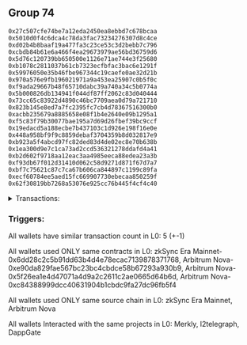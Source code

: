 ## Group 74

```0x57f5ee646baf0e132fe048817d16832dc8ee86f0
0x27c507cfe74be7a12eda2450ea8ebbd7c678bcaa
0x5010d0f4c6dca4c78da3fac73234276307d8c4ce
0xd02b4b8baaf19a477fa3c23ce53c3d2bebb7c796
0xcbdb84b61e6a466f4ea29673979ae56bd36759d6
0x5d76c120739bb650500e1126e71ae744e3f25680
0xb1078c2811037b61cb7323ecfbfac3bac6e1291f
0x59976050e35b46fbe967344c19caefe0ae32d21b
0x970a576e9fb196021971a9a453ea25907c0b5f0c
0xf9ada29667b48f65710dabc39a740a34c5b0774a
0x5b000826db134941f044df87ff2062c83d040444
0x73cc65c83922d4890c46bc7709aea0d79a721710
0x823b145e8ed7a7fc2395fc7cb4d78367516300b0
0xacbb235679a8885658e08f1b4e2640e09b1295a1
0xf5c83f79b30077bae195a7d69d26fbef39bc9ccf
0x19edacd5a188ecbe7b437103c1d926e198f16e0e
0x448a958bf9f9c8859debaf3704359b8d032817e9
0xb923a5f4abcd97fc82ded83d4de02ec8e70b638b
0x1ea300d9e7c1ca73ad2ccd536321278ddafd4a41
0xb2d602f9718aa12eac3aa4985eeca88edea23a3b
0xf93db67f012d31410d062c58d9271d871f67d7a7
0xbf7c75621c87c7ca67b606ca844897c1199c89fa
0xecf60784ee5aed15fc669907730ebecaa850259f
0x62f30819bb7268a53076e925cc76b445f4cf4c40
```
<details>
<summary>Transactions:</summary>

Hashes: 

Wallet: 0x57f5ee646baf0e132fe048817d16832dc8ee86f0

       Hash: 0xbe3aa423956f186137dc40136dee4a84708859326abb157c81e067ff3817a6c8
         - source chain: zkSync Era Mainnet
         - destination chain: Polygon
         - project: Merkly
         - contract: 0x6dd28c2c5b91dd63b4d4e78ecac7139878371768
       Hash: 0x637d7550a4609306b2068f77ba13c55bc621a373ec4dfbadbc052b05a77b185b
         - source chain: Arbitrum Nova
         - destination chain: Canto
         - contract: 0xe90da829fae567bc23bc4cbdce58b67293a930b9
       Hash: 0x12d20cf2127f9f820caa1466dd9ea3602b795a7d85527762d5d705d9151f32cf
         - source chain: Arbitrum Nova
         - destination chain: Meter Mainnet
         - project: l2telegraph
         - contract: 0x5f26ea1e4d47071a4d9a2c2611c2ae0665d64b6d
       Hash: 0xc028f08f062105fc04fe5cd00198927e0281a43a90cc4e18cdd2e8685bed833f
         - source chain: Arbitrum Nova
         - destination chain: Base
         - project: DappGate
         - contract: 0xc84388999dcc40631904b1cbdc9fa27dc96fb5f4
       Hash: 0x7d00b9491bdc41198cf280d4088eb0fec34e7f0a2b4d00e1c2d77eec3ab10cd3
         - source chain: Arbitrum Nova
         - destination chain: Canto
         - project: l2telegraph
         - contract: 0x5f26ea1e4d47071a4d9a2c2611c2ae0665d64b6d
Wallet: 0x27c507cfe74be7a12eda2450ea8ebbd7c678bcaa

       Hash:0xb575bada80cdf7252b015119a47969078fc9269297013db1620e4e1a6a12e964
         - source chain: zkSync Era Mainnet
         - destination chain: Polygon
         - project: Merkly
         - contract: 0x6dd28c2c5b91dd63b4d4e78ecac7139878371768
       Hash:0xac47fa3b9958a1e258058262f7857a5336e67ebad30a055b86337ea80eee2d80
         - source chain: Arbitrum Nova
         - destination chain: Canto
         - contract: 0xe90da829fae567bc23bc4cbdce58b67293a930b9
       Hash:0xbf93d3fb629d1e8e8602eccfa39c4e771083d66fb15e380700f5c0e43736b84e
         - source chain: Arbitrum Nova
         - destination chain: Meter Mainnet
         - project: l2telegraph
         - contract: 0x5f26ea1e4d47071a4d9a2c2611c2ae0665d64b6d
       Hash:0x1a00306c7847ac11a11a41eb3e9dc946d3ba58719965db383ccab736635f17be
         - source chain: Arbitrum Nova
         - destination chain: Base
         - project: DappGate
         - contract: 0xc84388999dcc40631904b1cbdc9fa27dc96fb5f4
       Hash:0x34825f0ff3c449e88ff6b9fd61ec0e0eeb66eaea077a9531a9920756348ea392
         - source chain: Arbitrum Nova
         - destination chain: Canto
         - project: l2telegraph
         - contract: 0x5f26ea1e4d47071a4d9a2c2611c2ae0665d64b6d
Wallet: 0x5010d0f4c6dca4c78da3fac73234276307d8c4ce

       Hash:0x6fd88fdae0cce7edd0285af67c0115b1539c47396d2a89288d823897e394c8be
         - source chain: zkSync Era Mainnet
         - destination chain: Polygon
         - project: Merkly
         - contract: 0x6dd28c2c5b91dd63b4d4e78ecac7139878371768
       Hash:0x50ecd0d53e8501a92533314f50bde10ebd2f925547fb933470714a874437265c
         - source chain: Arbitrum Nova
         - destination chain: Canto
         - contract: 0xe90da829fae567bc23bc4cbdce58b67293a930b9
       Hash:0xcca63e90ab28a4b0e089576e2f95921b7070954c449cf480ed83539dbf9ad49c
         - source chain: Arbitrum Nova
         - destination chain: Meter Mainnet
         - project: l2telegraph
         - contract: 0x5f26ea1e4d47071a4d9a2c2611c2ae0665d64b6d
       Hash:0x081b29e5205a936281524763f5c22d51b753c460569347553cface09b9fca507
         - source chain: Arbitrum Nova
         - destination chain: Base
         - project: DappGate
         - contract: 0xc84388999dcc40631904b1cbdc9fa27dc96fb5f4
       Hash:0x5587bedbbf74a0a9fb9381099b81d0807f1df29bea7d41d5a97079f8556fe5e4
         - source chain: Arbitrum Nova
         - destination chain: Canto
         - project: l2telegraph
         - contract: 0x5f26ea1e4d47071a4d9a2c2611c2ae0665d64b6d
Wallet: 0xd02b4b8baaf19a477fa3c23ce53c3d2bebb7c796

       Hash:0x327690b16c143465150171340e8e598ebc5b3ff091eb1d37275f9463f9dc1c95
         - source chain: zkSync Era Mainnet
         - destination chain: Polygon
         - project: Merkly
         - contract: 0x6dd28c2c5b91dd63b4d4e78ecac7139878371768
       Hash:0x8e82b1ec0d0ef867529e2e8503d4be1e8bdf71fae1667acd8e7545630785ab71
         - source chain: Arbitrum Nova
         - destination chain: Moonbeam
         - contract: 0xe90da829fae567bc23bc4cbdce58b67293a930b9
       Hash:0xf08d3c3aadf1725447323b75a7c2ba27e087907ea627c6f56ce35c35567bbb10
         - source chain: Arbitrum Nova
         - destination chain: Meter Mainnet
         - project: l2telegraph
         - contract: 0x5f26ea1e4d47071a4d9a2c2611c2ae0665d64b6d
       Hash:0x6c70a1688a8994d368c7f74a8d7c79a7b12fb9ee04cdad73aa78a66c9711afba
         - source chain: Arbitrum Nova
         - destination chain: Base
         - project: DappGate
         - contract: 0xc84388999dcc40631904b1cbdc9fa27dc96fb5f4
       Hash:0xdbd50cd30b43d2af0a8bf3b4c74d495305fb607778148516fa8bf75da3020001
         - source chain: Arbitrum Nova
         - destination chain: Canto
         - project: l2telegraph
         - contract: 0x5f26ea1e4d47071a4d9a2c2611c2ae0665d64b6d
Wallet: 0xcbdb84b61e6a466f4ea29673979ae56bd36759d6

       Hash:0x99bfb073ca35a259c407bf86f13f08ba26b86f8b8b64e05da79fc1f03b881ed8
         - source chain: zkSync Era Mainnet
         - destination chain: Polygon
         - project: Merkly
         - contract: 0x6dd28c2c5b91dd63b4d4e78ecac7139878371768
       Hash:0xc93161beeea14c63ceea88ec1a4688eea3472e85b86f96e61514374602732d3d
         - source chain: Arbitrum Nova
         - destination chain: Moonbeam
         - contract: 0xe90da829fae567bc23bc4cbdce58b67293a930b9
       Hash:0xa8157abc851f69db32490e49277ad37c91cf9fc5f1c0d0be3f3e3a1359a9d5a4
         - source chain: Arbitrum Nova
         - destination chain: Meter Mainnet
         - project: l2telegraph
         - contract: 0x5f26ea1e4d47071a4d9a2c2611c2ae0665d64b6d
       Hash:0x886f7f1e0b2683f294c3086ee5ee04ddc85280e40581f4f0973f8985454ac91e
         - source chain: Arbitrum Nova
         - destination chain: Base
         - project: DappGate
         - contract: 0xc84388999dcc40631904b1cbdc9fa27dc96fb5f4
       Hash:0x9a9bb0670fa7cbdf564a8c33f704dde42984909c14730d2728411c1a67b744a7
         - source chain: Arbitrum Nova
         - destination chain: Canto
         - project: l2telegraph
         - contract: 0x5f26ea1e4d47071a4d9a2c2611c2ae0665d64b6d
Wallet: 0x5d76c120739bb650500e1126e71ae744e3f25680

       Hash:0x9b70cb41bd5f82f1bf8d001ecdf7208887cddabfbdf4c5311c513a293751fb08
         - source chain: zkSync Era Mainnet
         - destination chain: Polygon
         - project: Merkly
         - contract: 0x6dd28c2c5b91dd63b4d4e78ecac7139878371768
       Hash:0xf3c62e3642adad6f5001d565de6dbf842209be83f5fea236a678c4fab016cc98
         - source chain: Arbitrum Nova
         - destination chain: Canto
         - contract: 0xe90da829fae567bc23bc4cbdce58b67293a930b9
       Hash:0xad760f21ab3bf3710c9a50215905f0e687864f27ea9254d8312c0a31a81b2b87
         - source chain: Arbitrum Nova
         - destination chain: Meter Mainnet
         - project: l2telegraph
         - contract: 0x5f26ea1e4d47071a4d9a2c2611c2ae0665d64b6d
       Hash:0x4bd43827545c47216bd249e27be6c878080bddca8d224c96f2e6ce33b842b58d
         - source chain: Arbitrum Nova
         - destination chain: Base
         - project: DappGate
         - contract: 0xc84388999dcc40631904b1cbdc9fa27dc96fb5f4
       Hash:0x8595e012b9f9cd2fe37df627571e87283f10c0a8a2750ef3537590bdda0094f6
         - source chain: Arbitrum Nova
         - destination chain: Canto
         - project: l2telegraph
         - contract: 0x5f26ea1e4d47071a4d9a2c2611c2ae0665d64b6d
Wallet: 0xb1078c2811037b61cb7323ecfbfac3bac6e1291f

       Hash:0x379aef4a6eda64b2c46a6bc96d0c169017aee5a6840af4faf88063cca9847fe0
         - source chain: zkSync Era Mainnet
         - destination chain: Polygon
         - project: Merkly
         - contract: 0x6dd28c2c5b91dd63b4d4e78ecac7139878371768
       Hash:0x877b9b108a34968128bf80e206c40997fa9ad8da38fce9f03d2dd9a59cff3196
         - source chain: Arbitrum Nova
         - destination chain: Canto
         - contract: 0xe90da829fae567bc23bc4cbdce58b67293a930b9
       Hash:0x7c47457508d7e3dad7b2a80dfdf4d64c95a80d580965838b9f005d43dbe398ce
         - source chain: Arbitrum Nova
         - destination chain: Meter Mainnet
         - project: l2telegraph
         - contract: 0x5f26ea1e4d47071a4d9a2c2611c2ae0665d64b6d
       Hash:0x9f42396b5b7e0bebbe18503469caf7f42613622916dba649c8a64dffd9818d55
         - source chain: Arbitrum Nova
         - destination chain: Base
         - project: DappGate
         - contract: 0xc84388999dcc40631904b1cbdc9fa27dc96fb5f4
       Hash:0x7d39985741f805841b7934ce717bddb55947398702bfc387504748220bfa8ebd
         - source chain: Arbitrum Nova
         - destination chain: Canto
         - project: l2telegraph
         - contract: 0x5f26ea1e4d47071a4d9a2c2611c2ae0665d64b6d
Wallet: 0x59976050e35b46fbe967344c19caefe0ae32d21b

       Hash:0xd133782cbf3878f07af5950ba8bec96826afe62ff1a49a6faf320c756d6af810
         - source chain: zkSync Era Mainnet
         - destination chain: Polygon
         - project: Merkly
         - contract: 0x6dd28c2c5b91dd63b4d4e78ecac7139878371768
       Hash:0x7d435f1fff01719551cc03308a9bf0e0b9412d9b847264a565b22202de7b15b3
         - source chain: Arbitrum Nova
         - destination chain: Moonbeam
         - contract: 0xe90da829fae567bc23bc4cbdce58b67293a930b9
       Hash:0x05d1a31374ffb36843401800d18794092eb8b6aa5bf9dd5214c71bcc5a479c30
         - source chain: Arbitrum Nova
         - destination chain: Meter Mainnet
         - project: l2telegraph
         - contract: 0x5f26ea1e4d47071a4d9a2c2611c2ae0665d64b6d
       Hash:0x187794d1d7a147d673f6e0bbbd6c3c87247d006b071576c8feb95e48af497766
         - source chain: Arbitrum Nova
         - destination chain: Base
         - project: DappGate
         - contract: 0xc84388999dcc40631904b1cbdc9fa27dc96fb5f4
       Hash:0x7215b876856a0c557c8243a6cfbaf109be9902a2987358c3a43feb0f4a593f43
         - source chain: Arbitrum Nova
         - destination chain: Canto
         - project: l2telegraph
         - contract: 0x5f26ea1e4d47071a4d9a2c2611c2ae0665d64b6d
Wallet: 0x970a576e9fb196021971a9a453ea25907c0b5f0c

       Hash:0x6b5041152cfa2e786817c29f94fd5224135111352d4636fd91d2640e2ccf2f27
         - source chain: zkSync Era Mainnet
         - destination chain: Polygon
         - project: Merkly
         - contract: 0x6dd28c2c5b91dd63b4d4e78ecac7139878371768
       Hash:0xa46b6491e197bb6fe1fe1cc35e0ff464635d99d5e3d22e65a402e0cf0fec7a99
         - source chain: Arbitrum Nova
         - destination chain: Canto
         - contract: 0xe90da829fae567bc23bc4cbdce58b67293a930b9
       Hash:0x00113e9bdee18aaf80c7e3a3c947846c2cd66beccbf192d664e3e78d8a4855c7
         - source chain: Arbitrum Nova
         - destination chain: Meter Mainnet
         - project: l2telegraph
         - contract: 0x5f26ea1e4d47071a4d9a2c2611c2ae0665d64b6d
       Hash:0xb826ea1bd7cc7551c41010f3e5bff3cb9b5f5dcd0a886122c4ed88fd3b1724a9
         - source chain: Arbitrum Nova
         - destination chain: Base
         - project: DappGate
         - contract: 0xc84388999dcc40631904b1cbdc9fa27dc96fb5f4
       Hash:0x8467cde60f09f0bfd61e3c3fa5df99cabe73b33ea3d5a0a9439cd80ec997dd0d
         - source chain: Arbitrum Nova
         - destination chain: Canto
         - project: l2telegraph
         - contract: 0x5f26ea1e4d47071a4d9a2c2611c2ae0665d64b6d
Wallet: 0xf9ada29667b48f65710dabc39a740a34c5b0774a

       Hash:0x3cac362e0f0b93aa0e8f1966b8ef23eecd43f00f991208777d5445a2570ace7c
         - source chain: zkSync Era Mainnet
         - destination chain: Polygon
         - project: Merkly
         - contract: 0x6dd28c2c5b91dd63b4d4e78ecac7139878371768
       Hash:0xfd4b0532c8895d1c52304a43ae103e1bc6ee6bcc4fec8afcfbb9990285da0c9b
         - source chain: Arbitrum Nova
         - destination chain: Moonbeam
         - contract: 0xe90da829fae567bc23bc4cbdce58b67293a930b9
       Hash:0xf1f714a99e8b809f3bb4c8a1043a62bf5f38ad7afcce30d435de9f1fdb578609
         - source chain: Arbitrum Nova
         - destination chain: Meter Mainnet
         - project: l2telegraph
         - contract: 0x5f26ea1e4d47071a4d9a2c2611c2ae0665d64b6d
       Hash:0x98c253c201a6f2bbbdeb46d30acdd50856f5b8f112c2a1fcca7ef29c9ef026a7
         - source chain: Arbitrum Nova
         - destination chain: Base
         - project: DappGate
         - contract: 0xc84388999dcc40631904b1cbdc9fa27dc96fb5f4
       Hash:0x2de4d8dafc25fb6bd0b41007090c12c69c314e5aaec2d8c4ad0e29d7d60a0dfe
         - source chain: Arbitrum Nova
         - destination chain: Canto
         - project: l2telegraph
         - contract: 0x5f26ea1e4d47071a4d9a2c2611c2ae0665d64b6d
Wallet: 0x5b000826db134941f044df87ff2062c83d040444

       Hash:0xc28f14a950f9602930c3283707e05b668f1103b40c3191a0d0aece4f3ed1d257
         - source chain: zkSync Era Mainnet
         - destination chain: Polygon
         - project: Merkly
         - contract: 0x6dd28c2c5b91dd63b4d4e78ecac7139878371768
       Hash:0x23fe377b086c87278ae982c7643c60ec3c74881e433e128ab6b9714e611b6c79
         - source chain: Arbitrum Nova
         - destination chain: Moonbeam
         - contract: 0xe90da829fae567bc23bc4cbdce58b67293a930b9
       Hash:0xc90fd20debe1f89b36a9555d3bb88c1b9d99362636ffa2085fee61e896cb716b
         - source chain: Arbitrum Nova
         - destination chain: Meter Mainnet
         - project: l2telegraph
         - contract: 0x5f26ea1e4d47071a4d9a2c2611c2ae0665d64b6d
       Hash:0x5d5920c5f81de8d864bc7d945f048489d7a86fd2710d4eef9c92c88914bfe0e9
         - source chain: Arbitrum Nova
         - destination chain: Base
         - project: DappGate
         - contract: 0xc84388999dcc40631904b1cbdc9fa27dc96fb5f4
       Hash:0x877a7ad86d8b90ce889f3264027df9356d10cf769accdc73331d39fcfe0e68cf
         - source chain: Arbitrum Nova
         - destination chain: Canto
         - project: l2telegraph
         - contract: 0x5f26ea1e4d47071a4d9a2c2611c2ae0665d64b6d
Wallet: 0x73cc65c83922d4890c46bc7709aea0d79a721710

       Hash:0xe9fb2406ceb9584d13318f5687081a21c959a9268271f275db2a91520d565d87
         - source chain: zkSync Era Mainnet
         - destination chain: Polygon
         - project: Merkly
         - contract: 0x6dd28c2c5b91dd63b4d4e78ecac7139878371768
       Hash:0x3b18dedf68a5ca71305d06bee28b504611d5e3d8ed65f95300c6ef25a27ee0ec
         - source chain: Arbitrum Nova
         - destination chain: Moonbeam
         - contract: 0xe90da829fae567bc23bc4cbdce58b67293a930b9
       Hash:0x571ec9207c6e237ee2f41883a291a72d10d3885d87b0aecb36e7dd0612a3bb90
         - source chain: Arbitrum Nova
         - destination chain: Meter Mainnet
         - project: l2telegraph
         - contract: 0x5f26ea1e4d47071a4d9a2c2611c2ae0665d64b6d
       Hash:0xbc33ced7ae9a7471eaa30da9327a3a17e39cb03c7657cf5e59d5f7fab46dc479
         - source chain: Arbitrum Nova
         - destination chain: Base
         - project: DappGate
         - contract: 0xc84388999dcc40631904b1cbdc9fa27dc96fb5f4
       Hash:0x5bd00b92a372fe8593249e7cb279ecac20edfa5a279c105f54892e2467bc2407
         - source chain: Arbitrum Nova
         - destination chain: Canto
         - project: l2telegraph
         - contract: 0x5f26ea1e4d47071a4d9a2c2611c2ae0665d64b6d
Wallet: 0x823b145e8ed7a7fc2395fc7cb4d78367516300b0

       Hash:0x80a0c692fbcc5db870031a4a443af0b95cafba052f0187f6e73e11dc1be3cc3e
         - source chain: zkSync Era Mainnet
         - destination chain: Polygon
         - project: Merkly
         - contract: 0x6dd28c2c5b91dd63b4d4e78ecac7139878371768
       Hash:0x43c1221735c67d574a5cdc863ee00f895cad312906cc52cee897c2e9ed332088
         - source chain: Arbitrum Nova
         - destination chain: Canto
         - contract: 0xe90da829fae567bc23bc4cbdce58b67293a930b9
       Hash:0xf6cabe0b0cf921b4dea496d167e013dd6bdf3b8d4b012db1931924443a10c676
         - source chain: Arbitrum Nova
         - destination chain: Meter Mainnet
         - project: l2telegraph
         - contract: 0x5f26ea1e4d47071a4d9a2c2611c2ae0665d64b6d
       Hash:0x03d45492fd90e9f75d3abb9ab2719363800459d217aa7c1a58c0ecc28b081cc6
         - source chain: Arbitrum Nova
         - destination chain: Base
         - project: DappGate
         - contract: 0xc84388999dcc40631904b1cbdc9fa27dc96fb5f4
       Hash:0x7d1cb52229287511a76b30c1d14757e2302d0ab136eca8c048fdf37c875caed4
         - source chain: Arbitrum Nova
         - destination chain: Canto
         - project: l2telegraph
         - contract: 0x5f26ea1e4d47071a4d9a2c2611c2ae0665d64b6d
Wallet: 0xacbb235679a8885658e08f1b4e2640e09b1295a1

       Hash:0x9fbd1d7d413ca2b823bdcc586a069045176b54752daa262629cf95697fa56110
         - source chain: zkSync Era Mainnet
         - destination chain: Polygon
         - project: Merkly
         - contract: 0x6dd28c2c5b91dd63b4d4e78ecac7139878371768
       Hash:0x8cb4a0d61d2e7e6063f34e596f4c420b4d58b051483b46c4ed7c52fec9ec0009
         - source chain: Arbitrum Nova
         - destination chain: Moonbeam
         - contract: 0xe90da829fae567bc23bc4cbdce58b67293a930b9
       Hash:0x72bb6933971300a89a817c19ed0a4a4d637c47a30a51321a95f3ee4795875257
         - source chain: Arbitrum Nova
         - destination chain: Meter Mainnet
         - project: l2telegraph
         - contract: 0x5f26ea1e4d47071a4d9a2c2611c2ae0665d64b6d
       Hash:0x7134fc04304406c2282d709323bb148a2e54ca4aa1e83661361a764cd741b775
         - source chain: Arbitrum Nova
         - destination chain: Base
         - project: DappGate
         - contract: 0xc84388999dcc40631904b1cbdc9fa27dc96fb5f4
       Hash:0xc7eb60635b81cc5a1443f1061500df0be736fd9703290a9f76ca81f7c137eba6
         - source chain: Arbitrum Nova
         - destination chain: Canto
         - project: l2telegraph
         - contract: 0x5f26ea1e4d47071a4d9a2c2611c2ae0665d64b6d
Wallet: 0xf5c83f79b30077bae195a7d69d26fbef39bc9ccf

       Hash:0x7786c79cf6f786665a2743a7efa2ac7b62717d3d5a3c05ed2771e30d869beefd
         - source chain: zkSync Era Mainnet
         - destination chain: Polygon
         - project: Merkly
         - contract: 0x6dd28c2c5b91dd63b4d4e78ecac7139878371768
       Hash:0xf7bef50bdde8b91bef98d5d1fc261ce764c9dbd32ace991ab05f00b48ea0fc68
         - source chain: Arbitrum Nova
         - destination chain: Moonbeam
         - contract: 0xe90da829fae567bc23bc4cbdce58b67293a930b9
       Hash:0x02df878045ee63a33133c1905d02d49a9882913ad373d2af250cd1b64a58849d
         - source chain: Arbitrum Nova
         - destination chain: Meter Mainnet
         - project: l2telegraph
         - contract: 0x5f26ea1e4d47071a4d9a2c2611c2ae0665d64b6d
       Hash:0x3a8b0f8d82fc5bd49bd29dd4ec43f6fba54628ebeb5a2a67be7f60fa9c3a8e28
         - source chain: Arbitrum Nova
         - destination chain: Base
         - project: DappGate
         - contract: 0xc84388999dcc40631904b1cbdc9fa27dc96fb5f4
       Hash:0xf12bc1ba6e0520985b526a39114ade02606efd4bb5d98bdd7831a0618ba844b1
         - source chain: Arbitrum Nova
         - destination chain: Canto
         - project: l2telegraph
         - contract: 0x5f26ea1e4d47071a4d9a2c2611c2ae0665d64b6d
Wallet: 0x19edacd5a188ecbe7b437103c1d926e198f16e0e

       Hash:0x6fddb48ff4630caf13d230192875eca5ef1f29e1cf0d9142f49b31796812139c
         - source chain: zkSync Era Mainnet
         - destination chain: Polygon
         - project: Merkly
         - contract: 0x6dd28c2c5b91dd63b4d4e78ecac7139878371768
       Hash:0x49ad30d216b8d62b305f6830b2f05dfb4ce251de3654ec211a7b53737589ee0a
         - source chain: Arbitrum Nova
         - destination chain: Canto
         - contract: 0xe90da829fae567bc23bc4cbdce58b67293a930b9
       Hash:0x626c75ae0546addf1247a8eb221638c739b9be8cc871e3695e5f9ee2fa54a27d
         - source chain: Arbitrum Nova
         - destination chain: Meter Mainnet
         - project: l2telegraph
         - contract: 0x5f26ea1e4d47071a4d9a2c2611c2ae0665d64b6d
       Hash:0xbc45d9b59ede0b69f73c8cfb903cddf817dfb8b62d980a3f473e7f48421dfda2
         - source chain: Arbitrum Nova
         - destination chain: Base
         - project: DappGate
         - contract: 0xc84388999dcc40631904b1cbdc9fa27dc96fb5f4
       Hash:0xabb9b037ff5cf2d086dcf88459d354e59bdabf86336b13be209cd139e36c9e15
         - source chain: Arbitrum Nova
         - destination chain: Canto
         - project: l2telegraph
         - contract: 0x5f26ea1e4d47071a4d9a2c2611c2ae0665d64b6d
Wallet: 0x448a958bf9f9c8859debaf3704359b8d032817e9

       Hash:0xd2561c0de0735d2aa3a549733c27b261fde68ff40bb77bef5af21c4bdb8b2806
         - source chain: zkSync Era Mainnet
         - destination chain: Polygon
         - project: Merkly
         - contract: 0x6dd28c2c5b91dd63b4d4e78ecac7139878371768
       Hash:0x991c54bde0a70c1bbcbb7083835ed4fbe493c65521eb05728b75e90a4e370206
         - source chain: Arbitrum Nova
         - destination chain: Moonbeam
         - contract: 0xe90da829fae567bc23bc4cbdce58b67293a930b9
       Hash:0xb1a94c904fff5b7e24d641261f46ee7131c43225aa88a5981628c610910baaaf
         - source chain: Arbitrum Nova
         - destination chain: Meter Mainnet
         - project: l2telegraph
         - contract: 0x5f26ea1e4d47071a4d9a2c2611c2ae0665d64b6d
       Hash:0xba92d89a52e32ec922e8d60b517f7105fa822553770e6ba9f9d4d583f72fe9f8
         - source chain: Arbitrum Nova
         - destination chain: Base
         - project: DappGate
         - contract: 0xc84388999dcc40631904b1cbdc9fa27dc96fb5f4
       Hash:0x0615edfc0e3bfa0ee125f0d5fb65f88277bf0208ba6cb4f9c7b4e5ab7519eb91
         - source chain: Arbitrum Nova
         - destination chain: Canto
         - project: l2telegraph
         - contract: 0x5f26ea1e4d47071a4d9a2c2611c2ae0665d64b6d
Wallet: 0xb923a5f4abcd97fc82ded83d4de02ec8e70b638b

       Hash:0x54d1745bb67f3966378830d177e346eacd0e9d4c4df57630848b1d2bcf01a094
         - source chain: zkSync Era Mainnet
         - destination chain: Polygon
         - project: Merkly
         - contract: 0x6dd28c2c5b91dd63b4d4e78ecac7139878371768
       Hash:0xa3351b9a3a5de8ca9b2fca5733a6d2607d1097fb8e991e2ddebbe052f40309d3
         - source chain: Arbitrum Nova
         - destination chain: Canto
         - contract: 0xe90da829fae567bc23bc4cbdce58b67293a930b9
       Hash:0xe33e81e345ec3ff8be5cf6171173c2a6a41e6cce4b604a6218537f3e9f6b2713
         - source chain: Arbitrum Nova
         - destination chain: Meter Mainnet
         - project: l2telegraph
         - contract: 0x5f26ea1e4d47071a4d9a2c2611c2ae0665d64b6d
       Hash:0x54bf30dbc36452dcb4116ee4f69be36c51590b251b9828ceef59d2da5eb63375
         - source chain: Arbitrum Nova
         - destination chain: Base
         - project: DappGate
         - contract: 0xc84388999dcc40631904b1cbdc9fa27dc96fb5f4
       Hash:0x756d441d5492284561a9c950712530434cc427dca5b6fe9797dca39f96343659
         - source chain: Arbitrum Nova
         - destination chain: Canto
         - project: l2telegraph
         - contract: 0x5f26ea1e4d47071a4d9a2c2611c2ae0665d64b6d
Wallet: 0x1ea300d9e7c1ca73ad2ccd536321278ddafd4a41

       Hash:0xf7cb567efe21c3dc467e5a3ee163904cd776e73b0a9dc62a046c99fbafa9190d
         - source chain: zkSync Era Mainnet
         - destination chain: Polygon
         - project: Merkly
         - contract: 0x6dd28c2c5b91dd63b4d4e78ecac7139878371768
       Hash:0xcc46b0735f0bf81626bcb8d9709bd08cc71a1b01aa2da68ca5434d0fc24a7936
         - source chain: Arbitrum Nova
         - destination chain: Canto
         - contract: 0xe90da829fae567bc23bc4cbdce58b67293a930b9
       Hash:0x32717c444fd3c432cb7411f62d1a19455a082e33a30a6acf70445b60c615ba5b
         - source chain: Arbitrum Nova
         - destination chain: Meter Mainnet
         - project: l2telegraph
         - contract: 0x5f26ea1e4d47071a4d9a2c2611c2ae0665d64b6d
       Hash:0x0351883f550b3b240508aa1cc13715fafb029821f5396392604f23c6ac2ff941
         - source chain: Arbitrum Nova
         - destination chain: Base
         - project: DappGate
         - contract: 0xc84388999dcc40631904b1cbdc9fa27dc96fb5f4
       Hash:0x5fb997c8e710c71123d10c7b1c6220fb2e3c725679ff20cebfb592519549e056
         - source chain: Arbitrum Nova
         - destination chain: Canto
         - project: l2telegraph
         - contract: 0x5f26ea1e4d47071a4d9a2c2611c2ae0665d64b6d
Wallet: 0xb2d602f9718aa12eac3aa4985eeca88edea23a3b

       Hash:0xa42da5ffc0292b8ae2d27fbb5da06b1fc1addf75ae7198e7e8f5b8311c642dea
         - source chain: zkSync Era Mainnet
         - destination chain: Polygon
         - project: Merkly
         - contract: 0x6dd28c2c5b91dd63b4d4e78ecac7139878371768
       Hash:0x6cff123a57610f94fe160f6fb379895277262576dd20e97bfd95df61a6db6425
         - source chain: Arbitrum Nova
         - destination chain: Canto
         - contract: 0xe90da829fae567bc23bc4cbdce58b67293a930b9
       Hash:0x82dd72ed8456983f95c642d7d2c5dd50fdf8cfe5d6c6bf8656ec37aa24459763
         - source chain: Arbitrum Nova
         - destination chain: Meter Mainnet
         - project: l2telegraph
         - contract: 0x5f26ea1e4d47071a4d9a2c2611c2ae0665d64b6d
       Hash:0x1447344042d8f5f60b4829e5fd506f06293655deafa2b779194a7416511f6a6b
         - source chain: Arbitrum Nova
         - destination chain: Base
         - project: DappGate
         - contract: 0xc84388999dcc40631904b1cbdc9fa27dc96fb5f4
       Hash:0x645ebb24a78aa4c09ae9527aaddb58747df3ff577583fb235946cb5df6bdd8d4
         - source chain: Arbitrum Nova
         - destination chain: Canto
         - project: l2telegraph
         - contract: 0x5f26ea1e4d47071a4d9a2c2611c2ae0665d64b6d
Wallet: 0xf93db67f012d31410d062c58d9271d871f67d7a7

       Hash:0x43e0bb090ab059ef0fe2f6a6654e6437d9bec7da423f139d8d1721f4deca061c
         - source chain: zkSync Era Mainnet
         - destination chain: Polygon
         - project: Merkly
         - contract: 0x6dd28c2c5b91dd63b4d4e78ecac7139878371768
       Hash:0xf46dcb71cae10e827798a3b961d538329d654aae5d4969d142b95b8c60db373d
         - source chain: Arbitrum Nova
         - destination chain: Moonbeam
         - contract: 0xe90da829fae567bc23bc4cbdce58b67293a930b9
       Hash:0x8dc035fae7ea9f2e6f6963fe24c71d255a2edf370b3f00d53265589c04d202b8
         - source chain: Arbitrum Nova
         - destination chain: Meter Mainnet
         - project: l2telegraph
         - contract: 0x5f26ea1e4d47071a4d9a2c2611c2ae0665d64b6d
       Hash:0xf0c5f66b63fe6e00615df118c8f0fcbc62ae4d29eed00c8c74f75e3e6c09fd95
         - source chain: Arbitrum Nova
         - destination chain: Base
         - project: DappGate
         - contract: 0xc84388999dcc40631904b1cbdc9fa27dc96fb5f4
       Hash:0xc5363c5a11137dffaef1b3a10136877899097abf7b2ea11309d07c79891cc18d
         - source chain: Arbitrum Nova
         - destination chain: Canto
         - project: l2telegraph
         - contract: 0x5f26ea1e4d47071a4d9a2c2611c2ae0665d64b6d
Wallet: 0xbf7c75621c87c7ca67b606ca844897c1199c89fa

       Hash:0xa0d535cc3a27ab9ea6f7a8187af9f047e268fa01b16e6a2793e6a30872a51db8
         - source chain: zkSync Era Mainnet
         - destination chain: Polygon
         - project: Merkly
         - contract: 0x6dd28c2c5b91dd63b4d4e78ecac7139878371768
       Hash:0xda96b30043d01b1eeaa29948ed4831fb7608b5fdd2f98fd6ce7c58167daca387
         - source chain: Arbitrum Nova
         - destination chain: Moonbeam
         - contract: 0xe90da829fae567bc23bc4cbdce58b67293a930b9
       Hash:0x88e975cbf094aed3eeeef6328ea0766a014335f210aba8e2dc22d20782c60470
         - source chain: Arbitrum Nova
         - destination chain: Meter Mainnet
         - project: l2telegraph
         - contract: 0x5f26ea1e4d47071a4d9a2c2611c2ae0665d64b6d
       Hash:0xa39f1c47d5ac059f54fe717190ffe0a7681fa88ce931e737147f6e16836ece97
         - source chain: Arbitrum Nova
         - destination chain: Base
         - project: DappGate
         - contract: 0xc84388999dcc40631904b1cbdc9fa27dc96fb5f4
       Hash:0xe549639399ca96fe051a5d9a9b8a30d933d24e17cf05310d2614a62bcacb0f89
         - source chain: Arbitrum Nova
         - destination chain: Canto
         - project: l2telegraph
         - contract: 0x5f26ea1e4d47071a4d9a2c2611c2ae0665d64b6d
Wallet: 0xecf60784ee5aed15fc669907730ebecaa850259f

       Hash:0x62d138a91e06334fdb6d3cd1ed2d8e5ea346028651e0da2a1ef20935ce6160e2
         - source chain: zkSync Era Mainnet
         - destination chain: Polygon
         - project: Merkly
         - contract: 0x6dd28c2c5b91dd63b4d4e78ecac7139878371768
       Hash:0x0b49e33a38fdbd39ea4aa0f0f8d219a2b2a919a01677097e5c427a1acd98a2bc
         - source chain: Arbitrum Nova
         - destination chain: Moonbeam
         - contract: 0xe90da829fae567bc23bc4cbdce58b67293a930b9
       Hash:0xff0ff9d6e822a53d2cc487ea20c75ae9a5666abc0d8b359cf9feafbd851bb9f0
         - source chain: Arbitrum Nova
         - destination chain: Meter Mainnet
         - project: l2telegraph
         - contract: 0x5f26ea1e4d47071a4d9a2c2611c2ae0665d64b6d
       Hash:0x292b86b56cfbce58acbe0d12b345d2c3730ef5c0fe74ad3be51fb05e081caf7b
         - source chain: Arbitrum Nova
         - destination chain: Base
         - project: DappGate
         - contract: 0xc84388999dcc40631904b1cbdc9fa27dc96fb5f4
       Hash:0x8cfccba86a16460508c4e3d537cbd8d7c2ff462223cb6f2e31863958340add70
         - source chain: Arbitrum Nova
         - destination chain: Canto
         - project: l2telegraph
         - contract: 0x5f26ea1e4d47071a4d9a2c2611c2ae0665d64b6d
Wallet: 0x62f30819bb7268a53076e925cc76b445f4cf4c40

       Hash:0x27d53c58ff384194a249ce089fda3bd1a447df1541bdb40793388afbf75751ba
         - source chain: zkSync Era Mainnet
         - destination chain: Polygon
         - project: Merkly
         - contract: 0x6dd28c2c5b91dd63b4d4e78ecac7139878371768
       Hash:0xe2f7336ee710ce0a66ac41a228a57588fbd288995f9e29cac829875b100114f3
         - source chain: Arbitrum Nova
         - destination chain: Moonbeam
         - contract: 0xe90da829fae567bc23bc4cbdce58b67293a930b9
       Hash:0xe487141063ffdba857b6f137dba03320587aa423f6b9840e3dec574dc1694677
         - source chain: Arbitrum Nova
         - destination chain: Meter Mainnet
         - project: l2telegraph
         - contract: 0x5f26ea1e4d47071a4d9a2c2611c2ae0665d64b6d
       Hash:0x0269bc54bca788b708fedee51d1a2536548ab459f1b537c0e5bf61ccd54dbe8b
         - source chain: Arbitrum Nova
         - destination chain: Base
         - project: DappGate
         - contract: 0xc84388999dcc40631904b1cbdc9fa27dc96fb5f4
       Hash:0x430ada5acb29eaf8c9355ead969b72085fba0cc8e9f08bcd0c77805e3c4717ba
         - source chain: Arbitrum Nova
         - destination chain: Canto
         - project: l2telegraph
         - contract: 0x5f26ea1e4d47071a4d9a2c2611c2ae0665d64b6d

</details>


### Triggers: 
All wallets have similar transaction count in L0: 5 (+-1)

All wallets used ONLY same contracts in L0: zkSync Era Mainnet-0x6dd28c2c5b91dd63b4d4e78ecac7139878371768, Arbitrum Nova-0xe90da829fae567bc23bc4cbdce58b67293a930b9, Arbitrum Nova-0x5f26ea1e4d47071a4d9a2c2611c2ae0665d64b6d, Arbitrum Nova-0xc84388999dcc40631904b1cbdc9fa27dc96fb5f4

All wallets used ONLY same source chain in L0: zkSync Era Mainnet, Arbitrum Nova

All wallets Interacted with the same projects in L0: Merkly, l2telegraph, DappGate

